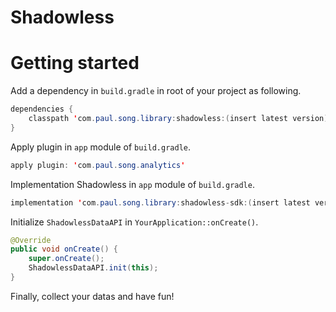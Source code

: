 # Shadowless




# Getting started

Add a dependency in `build.gradle` in root of your project as following.

``` java
dependencies {
    classpath 'com.paul.song.library:shadowless:(insert latest version)'
}
```

Apply plugin in `app` module of `build.gradle`.

``` java
apply plugin: 'com.paul.song.analytics'
```

Implementation Shadowless in `app` module of `build.gradle`.

``` java
implementation 'com.paul.song.library:shadowless-sdk:(insert latest version)'
```

Initialize `ShadowlessDataAPI` in `YourApplication::onCreate()`.

``` java
@Override
public void onCreate() {
    super.onCreate();
    ShadowlessDataAPI.init(this);
}
```

Finally, collect your datas and have fun!
